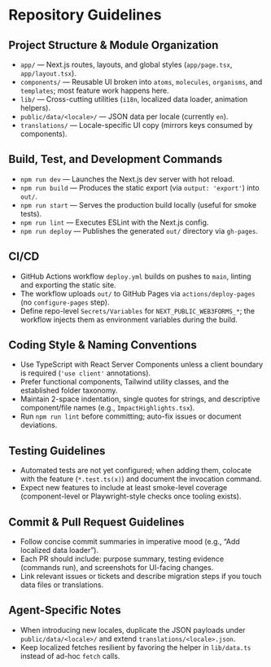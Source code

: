 # Repository Guidelines

## Project Structure & Module Organization
- `app/` — Next.js routes, layouts, and global styles (`app/page.tsx`, `app/layout.tsx`).
- `components/` — Reusable UI broken into `atoms`, `molecules`, `organisms`, and `templates`; most feature work happens here.
- `lib/` — Cross-cutting utilities (`i18n`, localized data loader, animation helpers).
- `public/data/<locale>/` — JSON data per locale (currently `en`).
- `translations/` — Locale-specific UI copy (mirrors keys consumed by components).

## Build, Test, and Development Commands
- `npm run dev` — Launches the Next.js dev server with hot reload.
- `npm run build` — Produces the static export (via `output: 'export'`) into `out/`.
- `npm run start` — Serves the production build locally (useful for smoke tests).
- `npm run lint` — Executes ESLint with the Next.js config.
- `npm run deploy` — Publishes the generated `out/` directory via `gh-pages`.

## CI/CD
- GitHub Actions workflow `deploy.yml` builds on pushes to `main`, linting and exporting the static site.
- The workflow uploads `out/` to GitHub Pages via `actions/deploy-pages` (no `configure-pages` step).
- Define repo-level `Secrets/Variables` for `NEXT_PUBLIC_WEB3FORMS_*`; the workflow injects them as environment variables during the build.

## Coding Style & Naming Conventions
- Use TypeScript with React Server Components unless a client boundary is required (`'use client'` annotations).
- Prefer functional components, Tailwind utility classes, and the established folder taxonomy.
- Maintain 2-space indentation, single quotes for strings, and descriptive component/file names (e.g., `ImpactHighlights.tsx`).
- Run `npm run lint` before committing; auto-fix issues or document deviations.

## Testing Guidelines
- Automated tests are not yet configured; when adding them, colocate with the feature (`*.test.ts(x)`) and document the invocation command.
- Expect new features to include at least smoke-level coverage (component-level or Playwright-style checks once tooling exists).

## Commit & Pull Request Guidelines
- Follow concise commit summaries in imperative mood (e.g., “Add localized data loader”).
- Each PR should include: purpose summary, testing evidence (commands run), and screenshots for UI-facing changes.
- Link relevant issues or tickets and describe migration steps if you touch data files or translations.

## Agent-Specific Notes
- When introducing new locales, duplicate the JSON payloads under `public/data/<locale>/` and extend `translations/<locale>.json`.
- Keep localized fetches resilient by favoring the helper in `lib/data.ts` instead of ad-hoc `fetch` calls.
